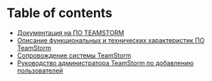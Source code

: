 # Table of contents

* [Документация на ПО TEAMSTORM](README.md)
* [Описание функциональных и технических характеристик ПО TeamStorm](opisanie-funkcionalnykh-i-tekhnicheskikh-kharakteristik-po-teamstorm.md)
* [Сопровождение системы TeamStorm](soprovozhdenie-sistemy-teamstorm.md)
* [Руководство администратора TeamStorm по добавлению пользователей](rukovodstvo-administratora-teamstorm-po-dobavleniyu-polzovatelei.md)
